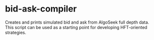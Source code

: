 # bid-ask-compiler
Creates and prints simulated bid and ask from AlgoSeek full depth data. This script can be used as a starting point for developing HFT-oriented strategies.

